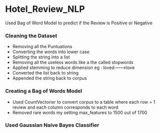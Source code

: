 # Hotel_Review_NLP
Used Bag of Word Model to predict if the Review is Positive or Negative


### Cleaning the Dataset 
  - Removing all the Puntuations
  - Converting the words into lower case
  - Splitting the string into a list
  - Removing all the useless words like a the called stopwords
  - Applied stemming to reduce dimension eg : loved--->love
  - Converted the list back to string
  - Appended the string back to corpus
  
### Creating a Bag of Words Model
  - Used CountVectorier to convert corpus to a table where each row = 1 review and each column corresponds to each word
  - Removed rare words my setting max_features to 1500 out of 1700
  
### Used Gaussian Naive Bayes Classifier 
